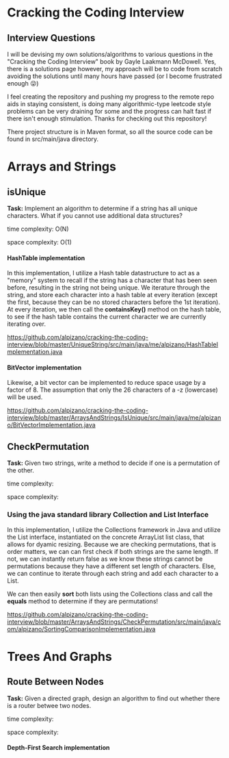 # Cracking the Coding Interview
## Interview Questions
I will be devising my own solutions/algorithms to various questions in the "Cracking the Coding Interview" book by Gayle Laakmann McDowell. Yes, there is a solutions page however, my approach will be to code from scratch avoiding the solutions until many hours have passed (or I become frustrated enough :stuck_out_tongue_winking_eye:)

I feel creating the repository and pushing my progress to the remote repo aids in staying consistent, is doing many algorithmic-type leetcode style problems can be very draining for some and the progress can halt fast if there isn't enough stimulation. Thanks for checking out this repository!

There project structure is in Maven format, so all the source code can be found in src/main/java directory.

# Arrays and Strings
## isUnique
**Task:** Implement an algorithm to determine if a string has all unique characters. What if you cannot use additional data structures?

time complexity: O(N)

space complexity: O(1)

#### HashTable implementation
In this implementation, I utilize a Hash table datastructure to act as a "memory" system to recall if the string has a character that has been seen before, resulting in the string not being unique. We iterature through the string, and store each character into a hash table at every iteration (except the first, because they can be no stored characters before the 1st iteration). At every iteration, we then call the **containsKey()**  method on the hash table, to see if the hash table contains the current character we are currently iterating over.

https://github.com/alpizano/cracking-the-coding-interview/blob/master/UniqueString/src/main/java/me/alpizano/HashTableImplementation.java

#### BitVector implementation
Likewise, a bit vector can be implemented to reduce space usage by a factor of 8. The assumption that only the 26 characters of a -z (lowercase) will be used.

https://github.com/alpizano/cracking-the-coding-interview/blob/master/ArraysAndStrings/IsUnique/src/main/java/me/alpizano/BitVectorImplementation.java

## CheckPermutation
**Task:** Given two strings, write a method to decide if one is a permutation of the other.

time complexity: 

space complexity: 

### Using the java standard library Collection and List Interface
In this implementation, I utilize the Collections framework in Java and utilize the List interface, instantiated on the concrete ArrayList list class, that allows for dyamic resizing. Because we are checking permutations, that is order matters, we can can first check if both strings are the same length. If not, we can instantly return false as we know these strings cannot be permutations because they have a different set length of characters. Else, we can continue to iterate through each string and add each character to a List.

We can then easily **sort** both lists using the Collections class and call the **equals** method to determine if they are permutations!

https://github.com/alpizano/cracking-the-coding-interview/blob/master/ArraysAndStrings/CheckPermutation/src/main/java/com/alpizano/SortingComparisonImplementation.java

# Trees And Graphs
## Route Between Nodes
**Task:** Given a directed graph, design an algorithm to find out whether there is a router betwee two nodes.

time complexity: 

space complexity: 
#### Depth-First Search implementation
